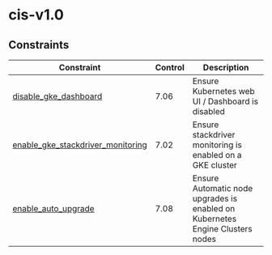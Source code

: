 # cis-v1.0

## Constraints

| Constraint                                                                                | Control | Description                                                                   |
| ----------------------------------------------------------------------------------------- | ------- | ----------------------------------------------------------------------------- |
| [disable_gke_dashboard](../../samples/gke_dashboard_disable.yaml)                         | 7.06    | Ensure Kubernetes web UI / Dashboard is disabled                              |
| [enable_gke_stackdriver_monitoring](../../samples/gke_enable_stackdriver_monitoring.yaml) | 7.02    | Ensure stackdriver monitoring is enabled on a GKE cluster                     |
| [enable_auto_upgrade](../../samples/gke_node_pool_auto_upgrade.yaml)                      | 7.08    | Ensure Automatic node upgrades is enabled on Kubernetes Engine Clusters nodes |

